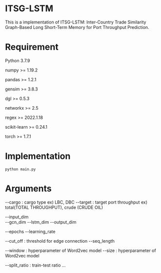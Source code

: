 # ITSG-LSTM
This is a implementation of ITSG-LSTM: Inter-Country Trade Similarity Graph-Based Long Short-Term Memory for Port Throughput Prediction.

# Requirement
Python 3.7.9 

numpy >= 1.19.2

pandas >= 1.2.1

gensim >= 3.8.3

dgl >= 0.5.3

networkx >= 2.5

regex >= 2022.1.18

scikit-learn >= 0.24.1

torch >= 1.7.1

# Implementation
``` python main.py ```

# Arguments
--cargo : cargo type ex) LBC, DBC
--target : target port throughput ex) total(TOTAL THROUGHPUT), crude (CRUDE OIL)

--input_dim  
--gcn_dim
--lstm_dim
--output_dim

--epochs
--learning_rate

--cut_off : threshold for edge connection
--seq_length    

--window : hyperparameter of Word2vec model
--size : hyperparameter of Word2vec model

--split_ratio : train-test ratio
...

